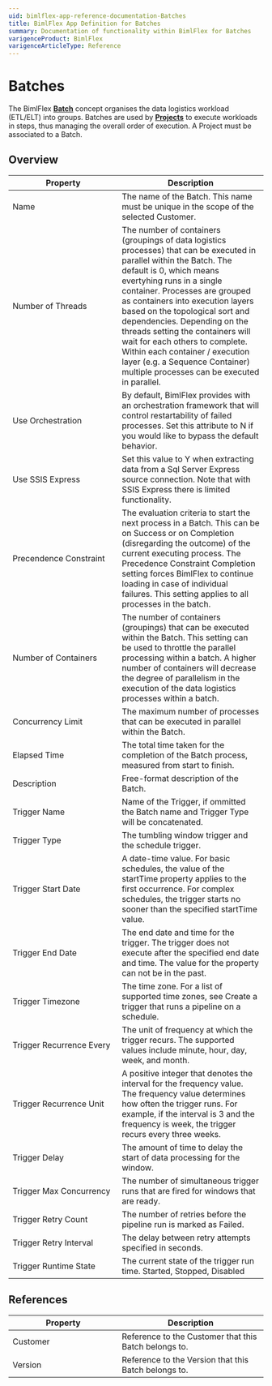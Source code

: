```yaml
---
uid: bimlflex-app-reference-documentation-Batches
title: BimlFlex App Definition for Batches
summary: Documentation of functionality within BimlFlex for Batches
varigenceProduct: BimlFlex
varigenceArticleType: Reference
---
```


# Batches

The BimlFlex [**Batch**](xref:bimlflex-batch-editor) concept organises the data logistics workload (ETL/ELT) into groups. Batches are used by [**Projects**](xref:bimlflex-project-editor) to execute workloads in steps, thus managing the overall order of execution. A Project must be associated to a Batch.

## Overview
  
| <div style="width:200px">Property</div> | Description |
| --------- | ----------- |
|Name | The name of the Batch. This name must be unique in the scope of the selected Customer.|
|Number of Threads | The number of containers (groupings of data logistics processes) that can be executed in parallel within the Batch. The default is 0, which means evertyhing runs in a single container. Processes are grouped as containers into execution layers based on the topological sort and dependencies. Depending on the threads setting the containers will wait for each others to complete. Within each container / execution layer (e.g. a Sequence Container) multiple processes can be executed in parallel.|
|Use Orchestration | By default, BimlFlex provides with an orchestration framework that will control restartability of failed processes. Set this attribute to N if you would like to bypass the default behavior.|
|Use SSIS Express | Set this value to Y when extracting data from a Sql Server Express source connection. Note that with SSIS Express there is limited functionality.|
|Precendence Constraint | The evaluation criteria to start the next process in a Batch. This can be on Success or on Completion (disregarding the outcome) of the current executing process. The Precedence Constraint Completion setting forces BimlFlex to continue loading in case of individual failures. This setting applies to all processes in the batch.|
|Number of Containers | The number of containers (groupings) that can be executed within the Batch. This setting can be used to throttle the parallel processing within a batch. A higher number of containers will decrease the degree of parallelism in the execution of the data logistics processes within a batch.|
|Concurrency Limit | The maximum number of processes that can be executed in parallel within the Batch.|
|Elapsed Time | The total time taken for the completion of the Batch process, measured from start to finish.|
|Description | Free-format description of the Batch.|
|Trigger Name | Name of the Trigger, if ommitted the Batch name and Trigger Type will be concatenated.|
|Trigger Type | The tumbling window trigger and the schedule trigger.|
|Trigger Start Date | A date-time value. For basic schedules, the value of the startTime property applies to the first occurrence. For complex schedules, the trigger starts no sooner than the specified startTime value.|
|Trigger End Date | The end date and time for the trigger. The trigger does not execute after the specified end date and time. The value for the property can not be in the past.|
|Trigger Timezone | The time zone. For a list of supported time zones, see Create a trigger that runs a pipeline on a schedule.|
|Trigger Recurrence Every | The unit of frequency at which the trigger recurs. The supported values include minute, hour, day, week, and month.|
|Trigger Recurrence Unit | A positive integer that denotes the interval for the frequency value. The frequency value determines how often the trigger runs. For example, if the interval is 3 and the frequency is week, the trigger recurs every three weeks.|
|Trigger Delay | The amount of time to delay the start of data processing for the window.|
|Trigger Max Concurrency | The number of simultaneous trigger runs that are fired for windows that are ready.|
|Trigger Retry Count | The number of retries before the pipeline run is marked as Failed.|
|Trigger Retry Interval | The delay between retry attempts specified in seconds.|
|Trigger Runtime State | The current state of the trigger run time. Started, Stopped, Disabled|

## References
  
| <div style="width:200px">Property</div> | Description |
| --------- | ----------- |
|Customer | Reference to the Customer that this Batch belongs to.|
|Version | Reference to the Version that this Batch belongs to.|


